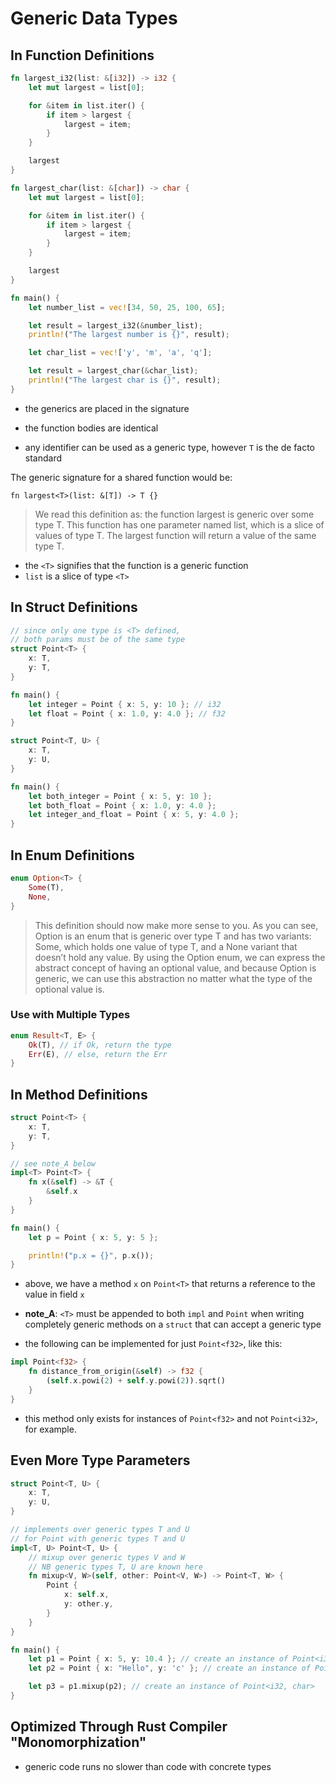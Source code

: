 # Generic Data Types

## In Function Definitions

```rust
fn largest_i32(list: &[i32]) -> i32 {
    let mut largest = list[0];

    for &item in list.iter() {
        if item > largest {
            largest = item;
        }
    }

    largest
}

fn largest_char(list: &[char]) -> char {
    let mut largest = list[0];

    for &item in list.iter() {
        if item > largest {
            largest = item;
        }
    }

    largest
}

fn main() {
    let number_list = vec![34, 50, 25, 100, 65];

    let result = largest_i32(&number_list);
    println!("The largest number is {}", result);

    let char_list = vec!['y', 'm', 'a', 'q'];

    let result = largest_char(&char_list);
    println!("The largest char is {}", result);
}
```

- the generics are placed in the signature
- the function bodies are identical

- any identifier can be used as a generic type, however `T` is the de facto standard

The generic signature for a shared function would be:

`fn largest<T>(list: &[T]) -> T {}`

> We read this definition as: the function largest is generic over some type T. This function has one parameter named list, which is a slice of values of type T. The largest function will return a value of the same type T.

- the `<T>` signifies that the function is a generic function
- `list` is a slice of type `<T>`

## In Struct Definitions

```rust
// since only one type is <T> defined,
// both params must be of the same type
struct Point<T> {
    x: T,
    y: T,
}

fn main() {
    let integer = Point { x: 5, y: 10 }; // i32
    let float = Point { x: 1.0, y: 4.0 }; // f32
}
```

```rust
struct Point<T, U> {
    x: T,
    y: U,
}

fn main() {
    let both_integer = Point { x: 5, y: 10 };
    let both_float = Point { x: 1.0, y: 4.0 };
    let integer_and_float = Point { x: 5, y: 4.0 };
}
```

## In Enum Definitions

```rust
enum Option<T> {
    Some(T),
    None,
}
```

> This definition should now make more sense to you. As you can see, Option<T> is an enum that is generic over type T and has two variants: Some, which holds one value of type T, and a None variant that doesn’t hold any value. By using the Option<T> enum, we can express the abstract concept of having an optional value, and because Option<T> is generic, we can use this abstraction no matter what the type of the optional value is.

### Use with Multiple Types

```rust
enum Result<T, E> {
    Ok(T), // if Ok, return the type
    Err(E), // else, return the Err
}
```

## In Method Definitions

```rust
struct Point<T> {
    x: T,
    y: T,
}

// see note_A below
impl<T> Point<T> {
    fn x(&self) -> &T {
        &self.x
    }
}

fn main() {
    let p = Point { x: 5, y: 5 };

    println!("p.x = {}", p.x());
}
```

- above, we have a method `x` on `Point<T>` that returns a reference to the value in field `x`
- **note_A**: `<T>` must be appended to both `impl` and `Point` when writing completely generic methods on a `struct` that can accept a generic type

- the following can be implemented for just `Point<f32>`, like this:

```rust
impl Point<f32> {
    fn distance_from_origin(&self) -> f32 {
        (self.x.powi(2) + self.y.powi(2)).sqrt()
    }
}
```

- this method only exists for instances of `Point<f32>` and not `Point<i32>`, for example.

## Even More Type Parameters

```rust
struct Point<T, U> {
    x: T,
    y: U,
}

// implements over generic types T and U
// for Point with generic types T and U
impl<T, U> Point<T, U> {
    // mixup over generic types V and W
    // NB generic types T, U are known here
    fn mixup<V, W>(self, other: Point<V, W>) -> Point<T, W> {
        Point {
            x: self.x,
            y: other.y,
        }
    }
}

fn main() {
    let p1 = Point { x: 5, y: 10.4 }; // create an instance of Point<i32, f64>
    let p2 = Point { x: "Hello", y: 'c' }; // create an instance of Point<str, char>

    let p3 = p1.mixup(p2); // create an instance of Point<i32, char>
}
```

## Optimized Through Rust Compiler "Monomorphization"

- generic code runs no slower than code with concrete types